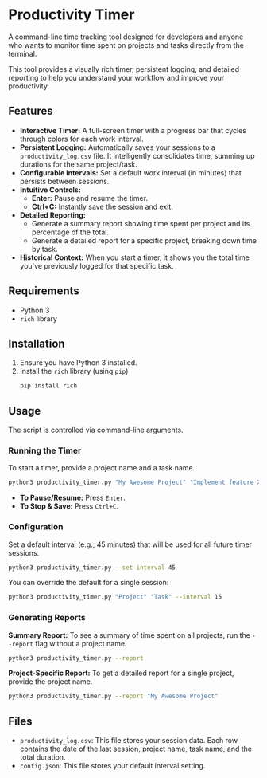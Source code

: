 #  Productivity Timer

A command-line time tracking tool designed for developers and anyone who wants to monitor time spent on projects and tasks directly from the terminal.

This tool provides a visually rich timer, persistent logging, and detailed reporting to help you understand your workflow and improve your productivity.
## Features

*   **Interactive Timer:** A full-screen timer with a progress bar that cycles through colors for each work interval.
*   **Persistent Logging:** Automatically saves your sessions to a `productivity_log.csv` file. It intelligently consolidates time, summing up durations for the same project/task.
*   **Configurable Intervals:** Set a default work interval (in minutes) that persists between sessions.
*   **Intuitive Controls:**
    *   **Enter:** Pause and resume the timer.
    *   **Ctrl+C:** Instantly save the session and exit.
*   **Detailed Reporting:**
    *   Generate a summary report showing time spent per project and its percentage of the total.
    *   Generate a detailed report for a specific project, breaking down time by task.
*   **Historical Context:** When you start a timer, it shows you the total time you've previously logged for that specific task.
## Requirements
*   Python 3
*   `rich` library
## Installation

1.  Ensure you have Python 3 installed.
2.  Install the `rich` library (using `pip`)
    ```bash
    pip install rich
    ```
## Usage
The script is controlled via command-line arguments.
### Running the Timer
To start a timer, provide a project name and a task name.
```bash
python3 productivity_timer.py "My Awesome Project" "Implement feature X"
```
*   **To Pause/Resume:** Press `Enter`.
*   **To Stop & Save:** Press `Ctrl+C`.
### Configuration
Set a default interval (e.g., 45 minutes) that will be used for all future timer sessions.
```bash
python3 productivity_timer.py --set-interval 45
```

You can override the default for a single session:

```bash
python3 productivity_timer.py "Project" "Task" --interval 15
```
### Generating Reports

**Summary Report:**
To see a summary of time spent on all projects, run the `--report` flag without a project name.

```bash
python3 productivity_timer.py --report
```

**Project-Specific Report:**
To get a detailed report for a single project, provide the project name.

```bash
python3 productivity_timer.py --report "My Awesome Project"
```

## Files

*   `productivity_log.csv`: This file stores your session data. Each row contains the date of the last session, project name, task name, and the total duration.
*   `config.json`: This file stores your default interval setting.
